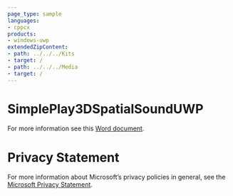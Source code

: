 ```yaml
---
page_type: sample
languages:
- cppcx
products:
- windows-uwp
extendedZipContent:
- path: ../../../Kits
- target: /
- path: ../../../Media
- target: /
---
```

# SimplePlay3DSpatialSoundUWP
For more information see this [Word document](Readme.docx).
# Privacy Statement
For more information about Microsoft’s privacy policies in general, see the [Microsoft Privacy Statement](https://privacy.microsoft.com/en-us/privacystatement/).
